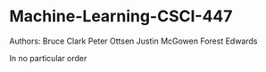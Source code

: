# Machine-Learning-CSCI-447
Authors:
Bruce Clark
Peter Ottsen
Justin McGowen
Forest Edwards

In no particular order